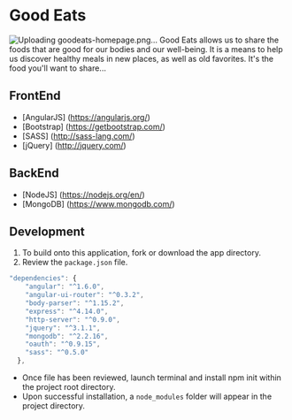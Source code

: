 # Good Eats
![Uploading goodeats-homepage.png…](http://i.imgur.com/7JnGsG2.png)
Good Eats allows us to share the foods that are good for our bodies and our well-being. It is a means to help us discover healthy meals in new places, as well as old favorites. It's the food you'll want to share... 
## FrontEnd
* [AngularJS] (https://angularjs.org/)
* [Bootstrap] (https://getbootstrap.com/)
* [SASS] (http://sass-lang.com/)
* [jQuery] (http://jquery.com/)

## BackEnd
* [NodeJS] (https://nodejs.org/en/)
* [MongoDB] (https://www.mongodb.com/)

## Development
1. To build onto this application, fork or download the app directory.
2. Review the ```package.json``` file. 
``` javascript
"dependencies": {
    "angular": "^1.6.0",
    "angular-ui-router": "^0.3.2",
    "body-parser": "^1.15.2",
    "express": "^4.14.0",
    "http-server": "^0.9.0",
    "jquery": "^3.1.1",
    "mongodb": "^2.2.16",
    "oauth": "^0.9.15",
    "sass": "^0.5.0"
  },
  ```
* Once file has been reviewed, launch terminal and install npm init within the project root directory. 
* Upon successful installation, a ```node_modules``` folder will appear in the project directory.
